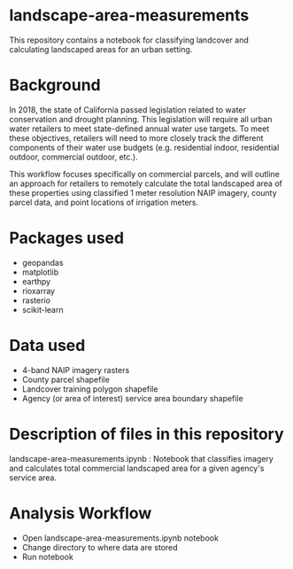 # landscape-area-measurements
This repository contains a notebook for classifying landcover and calculating landscaped areas for an urban setting.

# Background
In 2018, the state of California passed legislation related to water conservation and drought planning. This legislation will require all urban water retailers to meet state-defined annual water use targets. To meet these objectives, retailers will need to more closely track the different components of their water use budgets (e.g. residential indoor, residential outdoor, commercial outdoor, etc.).

This workflow focuses specifically on commercial parcels, and will outline an approach for retailers to remotely calculate the total landscaped area of these properties using classified 1 meter resolution NAIP imagery, county parcel data, and point locations of irrigation meters.

# Packages used
* geopandas
* matplotlib
* earthpy
* rioxarray
* rasterio
* scikit-learn

# Data used
* 4-band NAIP imagery rasters
* County parcel shapefile
* Landcover training polygon shapefile
* Agency (or area of interest) service area boundary shapefile

# Description of files in this repository
landscape-area-measurements.ipynb : Notebook that classifies imagery and calculates total commercial landscaped area for a given agency's service area.

# Analysis Workflow
* Open landscape-area-measurements.ipynb notebook
* Change directory to where data are stored
* Run notebook
